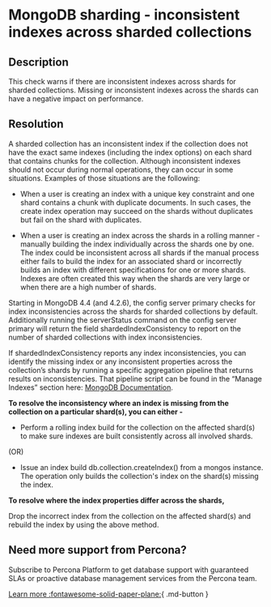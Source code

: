 # MongoDB sharding - inconsistent indexes across sharded collections

## Description
This check warns if there are inconsistent indexes across shards for sharded collections. Missing or inconsistent indexes across the shards can have a negative impact on performance.

## Resolution

A sharded collection has an inconsistent index if the collection does not have the exact same indexes (including the index options) on each shard that contains chunks for the collection. Although inconsistent indexes should not occur during normal operations, they can occur in some situations. Examples of those situations are the following:

- When a user is creating an index with a unique key constraint and one shard contains a chunk with duplicate documents. In such cases, the create index operation may succeed on the shards without duplicates but fail on the shard with duplicates.

- When a user is creating an index across the shards in a rolling manner - manually building the index individually across the shards one by one. The index could be inconsistent across all shards if the manual process either fails to build the index for an associated shard or incorrectly builds an index with different specifications for one or more shards. Indexes are often created this way when the shards are very large or when there are a high number of shards.

Starting in MongoDB 4.4 (and 4.2.6), the config server primary checks for index inconsistencies across the shards for sharded collections by default.
Additionally running the serverStatus command on the config server primary will return the field shardedIndexConsistency to report on the number of sharded collections with index inconsistencies.

If shardedIndexConsistency reports any index inconsistencies, you can identify the missing index or any inconsistent properties across the collection’s shards by running a specific  aggregation pipeline that returns results on inconsistencies. That pipeline script can be found in the “Manage Indexes” section here:  [MongoDB Documentation](https://www.mongodb.com/docs/manual/tutorial/manage-indexes/).

**To resolve the inconsistency where an index is missing from the collection on a particular shard(s), you can either -** 

- Perform a rolling index build for the collection on the affected shard(s) to make sure indexes are built consistently across all involved shards.

(OR)

- Issue an index build db.collection.createIndex() from a mongos instance. The operation only builds the collection's index on the shard(s) missing the index.

**To resolve where the index properties differ across the shards,**

Drop the incorrect index from the collection on the affected shard(s) and rebuild the index by using the above method.


## Need more support from Percona?
Subscribe to Percona Platform to get database support with guaranteed SLAs or proactive database management services from the Percona team.

[Learn more :fontawesome-solid-paper-plane:](https://per.co.na/subscribe){ .md-button }
